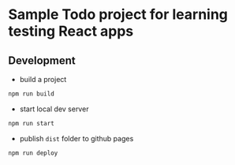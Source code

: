 # Sample Todo project for learning testing React apps

## Development

- build a project

```bash
npm run build
```

- start local dev server

```bash
npm run start
```

- publish `dist` folder to github pages

```bash
npm run deploy
```
